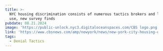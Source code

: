 ```yaml
---
title: >-
  NYC housing discrimination consists of numerous tactics brokers and landlords
  use, new survey finds
pubdate: 08.21.2024
image: 'https://public-unlock.nyc3.digitaloceanspaces.com/CBS logo.png'
link: 'https://www.cbsnews.com/amp/newyork/news/new-york-city-housing-discrimination/'
tags:
  - Denial Tactics
---
```


